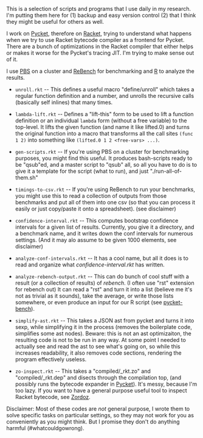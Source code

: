 
This is a selection of scripts and programs that I use daily in my
research. I'm putting them here for (1) backup and easy version
control (2) that I think they might be useful for others as well.

I work on [Pycket](https://github.com/pycket/pycket), therefore on
[Racket](https://github.com/racket/racket), trying to understand what
happens when we try to use Racket bytecode compiler as a frontend for
Pycket. There are a bunch of optimizations in the Racket compiler that
either helps or makes it worse for the Pycket's tracing JIT. I'm
trying to make sense out of it.

I use [PBS](https://en.wikipedia.org/wiki/Portable_Batch_System) on a
cluster and [ReBench](https://github.com/smarr/ReBench) for
benchmarking and [R](https://www.r-project.org/) to analyze the
results.

- `unroll.rkt` -- This defines a useful macro "define/unroll" which
 takes a regular function definition and a number, and unrolls the
 recursive calls (basically self inlines) that many times.

- `lambda-lift.rkt` -- Defines a "lift-this" form to be used to lift a
  function definition or an individual `lambda` form (without a free
  variable) to the top-level. It lifts the given function (and name it
  like lifted.0) and turns the original function into a macro that
  transforms all the call sites `(func 1 2)` into something like
  `(lifted.0 1 2 <free-vars> ...)`.

- `gen-scripts.rkt` -- If you're using PBS on a cluster for benchmarking
purposes, you might find this useful. It produces bash-scripts ready
to be "qsub"ed, and a master script to "qsub" all, so all you have to
do is to give it a template for the script (what to run), and just
"./run-all-of-them.sh"

- `timings-to-csv.rkt` -- If you're using ReBench to run your
 benchmarks, you might use this to read a collection of outputs from
 those benchmarks and put all of them into one csv (so that you can
 process it easily or just copy/paste it onto a spreadsheet). (see
 disclaimer)

- `confidence-interval.rkt` -- This computes bootstrap confidence
 intervals for a given list of results. Currently, you give it a
 directory, and a benchmark name, and it writes down the conf
 intervals for numerous settings. (And it may alo assume to be given
 1000 elements, see disclaimer)

- `analyze-conf-intervals.rkt` -- It has a cool name, but all it does is
 to read and organize what *confidence-interval.rkt* has written.

- `analyze-rebench-output.rkt` -- This can do bunch of cool stuff with a
 result (or a collection of results) of *rebench*. (I often use "rst"
 extension for rebench out) It can read a "rst" and turn it into a
 list (believe me it's not as trivial as it sounds), take the average,
 or write those lists somewhere, or even produce an input for our R
 script (see [pycket-bench](https://github.com/pycket/pycket-bench)).

- `simplify-ast.rkt` -- This takes a JSON ast from pycket and turns it
 into sexp, while simplifying it in the process (removes the
 boilerplate code, simplifies some ast nodes). Beware: this is not an
 ast optimizaiton, the resulting code is not to be run in any way. At
 some point I needed to actually see and read the ast to see what's
 going on, so while this increases readability, it also removes code
 sections, rendering the program effectively useless.

- `zo-inspect.rkt` -- This takes a "compiled/<file>_rkt.zo" and
 "compiled/<file>_rkt.dep" and disects through the compilation top,
 (and possibly runs the bytecode expander in
 [Pycket](https://github.com/pycket/pycket)). It's messy, because I'm
 too lazy. If you want to have a general purpose useful tool to
 inspect Racket bytecode, see
 [Zordoz](https://github.com/bennn/zordoz).


Disclaimer: Most of these codes are *not* general purpose, I wrote
them to solve specific tasks on particular settings, so they may not
work for you as conveniently as you might think. But I promise they
don't do anything harmful (#whatcouldgowrong).
